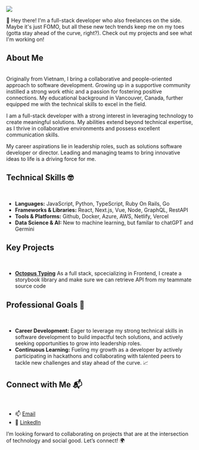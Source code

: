 ![](https://komarev.com/ghpvc/?username=lenoxnguyen2014)

🙌 Hey there! I'm a full-stack developer who also freelances on the side.  Maybe it's just FOMO, but all these new tech trends keep me on my toes (gotta stay ahead of the curve, right?).  Check out my projects and see what I'm working on!

## About Me
<br />
Originally from Vietnam, I bring a collaborative and people-oriented approach to software development. Growing up in a supportive community instilled a strong work ethic and a passion for fostering positive connections. My educational background in Vancouver, Canada, further equipped me with the technical skills to excel in the field.

I am a full-stack developer with a strong interest in leveraging technology to create meaningful solutions. My abilities extend beyond technical expertise, as I thrive in collaborative environments and possess excellent communication skills.

My career aspirations lie in leadership roles, such as solutions software developer or director. Leading and managing teams to bring innovative ideas to life is a driving force for me.

## Technical Skills 🤓
<br/>

- **Languages:** JavaScript, Python, TypeScript, Ruby On Rails, Go
- **Frameworks & Libraries:** React, Next.js, Vue, Node, GraphQL, RestAPI
- **Tools & Platforms:** Github, Docker, Azure, AWS, Netlify, Vercel
- **Data Science & AI:** New to machine learning, but familar to chatGPT and Germini


## Key Projects
<br/>

- **[Octopus Typing](https://github.com/RobXcore/Type-Octopus)** As a full stack, spcecializing in Frontend, I create a storybook library and make sure we can retrieve API from my teammate source code


## Professional Goals 🚀
<br/>

- **Career Development:** Eager to leverage my strong technical skills in software development to build impactful tech solutions, and actively seeking opportunities to grow into leadership roles.
- **Continuous Learning:** Fueling my growth as a developer by actively participating in hackathons and collaborating with talented peers to tackle new challenges and stay ahead of the curve. 📈

## Connect with Me 📬
<br/>

- 📫 [Email](mailto:lenoxnguyen2014@gmail.com)
- 🔗 [LinkedIn](https://www.linkedin.com/in/le-nguyen-506048125/)

I’m looking forward to collaborating on projects that are at the intersection of technology and social good. Let’s connect! 🌍